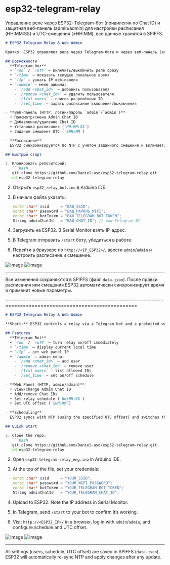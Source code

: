 # esp32-telegram-relay
Управление реле через ESP32: Telegram-бот (привилегии по Chat ID) и защитная веб-панель (admin/admin) для настройки расписания (HH:MM:SS) и UTC-смещения (±HH:MM), все данные хранятся в SPIFFS.
````markdown
# ESP32 Telegram Relay & Web Admin

Кратко: ESP32 управляет реле через Telegram-бота и через веб-панель (admin/admin). Поддерживается расписание (HH:MM:SS) и смещение от UTC (±HH:MM). Настройки сохраняются в SPIFFS.

## Возможности
- **Telegram-бот**  
  • `/on` / `/off` — включить/выключить реле сразу  
  • `/time` — показать текущее локальное время  
  • `/ip` — узнать IP веб-панели  
  • `/admin` — меню админа:
    - `/add <chat_id>` — добавить пользователя  
    - `/remove <chat_id>` — удалить пользователя  
    - `/list_users` — список разрешённых ID  
    - `/set_time` — задать расписание включения/выключения  

- **Веб-панель (HTTP, логин/пароль `admin`/`admin`)**  
  • Просмотр/смена Admin Chat ID  
  • Добавление/удаление Chat ID  
  • Установка расписания (`HH:MM:SS`)  
  • Задание смещения UTC (`±HH:MM`)  

- **Расписание**  
  ESP32 синхронизируется по NTP с учётом заданного смещения и включает/выключает реле точно в указанное время.

## Быстрый старт

1. Клонировать репозиторий:
   ```bash
   git clone https://github.com/Daniel-asd/esp32-telegram-relay.git
   cd esp32-telegram-relay
````

2. Открыть `esp32_relay_bot.ino` в Arduino IDE.
3. В начале файла указать:

   ```cpp
   const char* ssid     = "ВАШ_SSID";
   const char* password = "ВАШ_ПАРОЛЬ_WIFI";
   const char* botToken = "ВАШ_TELEGRAM_BOT_TOKEN";
   String adminChatId   = "ВАШ_CHAT_ID"; // ваш Telegram ID
   ```
4. Загрузить на ESP32. В Serial Monitor взять IP-адрес.
5. В Telegram отправить `/start` боту, убедиться в работе.
6. Перейти в браузере по `http://<IP_ESP32>/`, ввести `admin`/`admin` и настроить расписание и смещение.

![image](https://github.com/user-attachments/assets/e01b0bbc-7787-4b89-be89-4a01642cde8d)
![image](https://github.com/user-attachments/assets/f3c07043-8146-415d-b873-72a4ee76f2b8)

---

Все изменения сохраняются в SPIFFS (файл `data.json`). После правки расписания или смещения ESP32 автоматически синхронизирует время и применит новые параметры.

===================================================================================================

````markdown
# ESP32 Telegram Relay & Web Admin

**Short:** ESP32 controls a relay via a Telegram bot and a protected web panel (admin/admin). Supports scheduling (HH:MM:SS) and UTC offset (±HH:MM). Settings are stored in SPIFFS.

## Features
- **Telegram Bot**  
  • `/on` / `/off` — turn relay on/off immediately  
  • `/time` — display current local time  
  • `/ip` — get web panel IP  
  • `/admin` — admin menu:  
    - `/add <chat_id>` — add user  
    - `/remove <chat_id>` — remove user  
    - `/list_users` — list allowed IDs  
    - `/set_time` — set on/off schedule  

- **Web Panel (HTTP, admin/admin)**  
  • View/change Admin Chat ID  
  • Add/remove Chat IDs  
  • Set relay schedule (`HH:MM:SS`)  
  • Set UTC offset (`±HH:MM`)  

- **Scheduling**  
  ESP32 syncs with NTP (using the specified UTC offset) and switches the relay at the exact times.

## Quick Start

1. Clone the repo:
   ```bash
   git clone https://github.com/Daniel-asd/esp32-telegram-relay.git
   cd esp32-telegram-relay
````

2. Open `esp32-telegram-relay_eng.ino` in Arduino IDE.
3. At the top of the file, set your credentials:

   ```cpp
   const char* ssid     = "YOUR_SSID";
   const char* password = "YOUR_WIFI_PASSWORD";
   const char* botToken = "YOUR_TELEGRAM_BOT_TOKEN";
   String adminChatId   = "YOUR_TELEGRAM_CHAT_ID";
   ```
4. Upload to ESP32. Note the IP address in Serial Monitor.
5. In Telegram, send `/start` to your bot to confirm it’s working.
6. Visit `http://<ESP32_IP>/` in a browser, log in with `admin`/`admin`, and configure schedule and UTC offset.

![image](https://github.com/user-attachments/assets/d2b97f75-16c2-484c-8a50-e810e334f333)
![image](https://github.com/user-attachments/assets/2d55ca4e-7d9a-449c-8c89-c745b5bb764a)



---

All settings (users, schedule, UTC offset) are saved in SPIFFS (`data.json`). ESP32 will automatically re-sync NTP and apply changes after any update.
